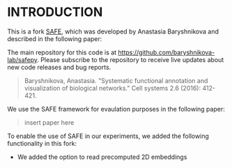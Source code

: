 INTRODUCTION
============

This is a fork [SAFE](https://github.com/baryshnikova-lab/safepy), which was developed by Anastasia Baryshnikova and described in the following paper:

The main repository for this code is at <https://github.com/baryshnikova-lab/safepy>. Please subscribe to the repository to receive live updates about new code releases and bug reports.
> Baryshnikova, Anastasia. "Systematic functional annotation and visualization of biological networks." Cell systems 2.6 (2016): 412-421.

We use the SAFE framework for evaulation purposes in the following paper:
> insert paper here

To enable the use of SAFE in our experiments, we added the following functionality in this fork:
- We added the option to read precomputed 2D embeddings
